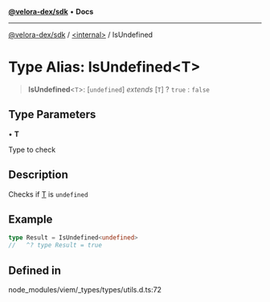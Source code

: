 [**@velora-dex/sdk**](../../README.md) • **Docs**

***

[@velora-dex/sdk](../../globals.md) / [\<internal\>](../README.md) / IsUndefined

# Type Alias: IsUndefined\<T\>

> **IsUndefined**\<`T`\>: [`undefined`] *extends* [`T`] ? `true` : `false`

## Type Parameters

• **T**

Type to check

## Description

Checks if [T](IsUndefined.md) is `undefined`

## Example

```ts
type Result = IsUndefined<undefined>
//   ^? type Result = true
```

## Defined in

node\_modules/viem/\_types/types/utils.d.ts:72
